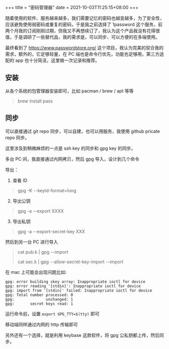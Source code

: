 +++
title = "密码管理器"
date = 2021-10-03T11:25:15+08:00
+++

随着使用的软件、服务越来越多，我们需要记忆的密码也越变越多，为了安全性，应该避免使用弱密码或重复的密码，于是我之前选择了 1password 这个服务，前两个月我的订阅刚刚过期，但我又不再想续订了，我认为这个产品我没有花得很值，于是调研了一些替代品，我的需求是，可以同步、可以方便的在多端使用。

最终看到了 https://www.passwordstore.org/ 这个项目，我认为完美的契合我的需求，额外的，它足够轻量，在 PC 端也是命令行优先，功能也足够用，第三方适配的 app 也十分简洁，这里做一次记录和推荐。

<!-- more -->

## 安装

从各个系统的包管理器安装即可，比如 pacman / brew / apt 等等

> brew install pass

## 同步

可以直接通过 git repo 同步，可以自建，也可以用服务，我使用 github pricate repo 同步。

这里涉及到稍微麻烦的一点是 ssh key 的同步和 gpg key 的同步。

多台 PC 间，我直接通过内网拷贝，然后 gpg 导入，设计到几个命令

导出：

1. 查看 ID

> gpg -K --keyid-format=long

2. 导出公钥

> gpg -a --export XXXX

3. 导出私钥

> gpg -a --export-secret-key XXX

然后到另一台 PC 进行导入

> cat pub.k | gpg --import
>
> cat sec.k | gpg --allow-secret-key-import --import

在 mac 上可能会出现问题比如:

```
gpg: error building skey array: Inappropriate ioctl for device
gpg: error reading '[stdin]': Inappropriate ioctl for device
gpg: import from '[stdin]' failed: Inappropriate ioctl for device
gpg: Total number processed: 0
gpg:              unchanged: 1
gpg:       secret keys read: 1
```

运行命令前，设置 `export GPG_TTY=$(tty)` 即可

移动端同样通过内网的 http 传输即可

另外还有一个选择，就是利用 keybase 这款软件，将 gpg 公私钥都上传，然后同步。

